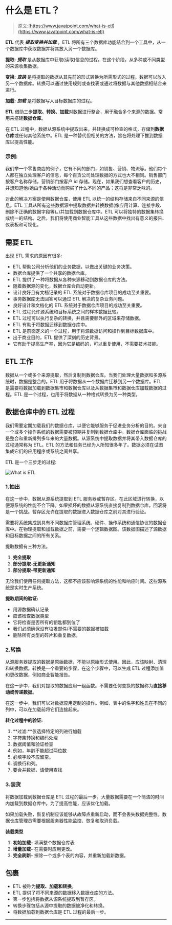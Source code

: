 # 什么是 ETL？

> 原文:[https://www.javatpoint.com/what-is-etl](https://www.javatpoint.com/what-is-etl)

**ETL** 代表 ***提取变换并加载*** 。ETL 将所有三个数据库功能结合到一个工具中，从一个数据库中获取数据并将其放入另一个数据库。

**提取:** ***提取*** 是从数据库中获取(读取)信息的过程。在这个阶段，从多种或不同类型的来源收集数据。

**变换:** ***变换*** 是将提取的数据从其先前的形式转换为所需形式的过程。数据可以放入另一个数据库。转换可以通过使用规则或查找表或通过将数据与其他数据相结合来进行。

**加载:** ***加载*** 是将数据写入目标数据库的过程。

**ETL** 借助三步**提取、转换、加载**对数据进行整合，用于融合多个来源的数据。常用来搭建**数据仓库**。

在 ETL 过程中，数据从源系统中提取出来，并转换成可检查的格式，存储到**数据仓库**或任何其他系统中。ETL 是一种替代但相关的方法，旨在将处理下推到数据库以提高性能。

### 示例:

我们举一个零售商店的例子，它有不同的部门，如销售、营销、物流等。他们每个人都在独立处理客户的信息，每个百货公司处理数据的方式也大不相同。销售部门按客户名称存储，营销部门按客户 id 存储。现在，如果我们想查看客户的历史，并想知道他/她由于各种活动而购买了什么不同的产品；这将是非常乏味的。

对此的解决方案是使用数据仓库，使用 ETL 以统一的结构存储来自不同来源的信息。ETL 工具从所有这些数据源中提取数据并转换数据(像应用计算、连接字段、删除不正确的数据字段等)。)并加载到数据仓库中。ETL 可以将独特的数据集转换成统一的结构。之后，我们将使用商业智能工具从这些数据中找出有意义的报告、仪表板和可视化。

## 需要 ETL

出现 ETL 需求的原因有很多:

*   ETL 帮助公司分析他们的业务数据，以做出关键的业务决策。
*   数据仓库提供了一个共享的数据仓库。
*   ETL 提供了一种将数据从各种来源移动到数据仓库的方法。
*   随着数据源的变化，数据仓库会自动更新。
*   设计良好且有文档记录的 ETL 系统对于数据仓库项目的成功至关重要。
*   事务数据库无法回答可以通过 ETL 解决的复杂业务问题。
*   良好设计和文档化的 ETL 系统对于数据仓库项目的成功至关重要。
*   ETL 过程允许源系统和目标系统之间的样本数据比较。
*   ETL 过程可以执行复杂的转换，并且需要额外的区域来存储数据。
*   ETL 有助于将数据迁移到数据仓库中。
*   ETL 是前面定义的一个过程，用于将源数据访问和操作到目标数据库中。
*   出于商业目的，ETL 提供了深刻的历史背景。
*   它有助于提高生产率，因为它是编码的，可以重复使用，不需要技术技能。

## ETL 工作

数据从一个或多个来源提取，然后复制到数据仓库。当我们处理大量数据和多源系统时，数据是整合的。ETL 用于将数据从一个数据库迁移到另一个数据库。ETL 是需要将数据加载到数据集市和数据仓库以及从数据集市和数据仓库加载数据的过程。ETL 是一个过程，也用于将数据从一种格式转换为另一种类型。

## 数据仓库中的 ETL 过程

我们需要定期加载我们的数据仓库，以便它能够服务于促进业务分析的目的。来自一个或多个操作系统的数据需要被预期并复制到数据仓库中。数据仓库面临的挑战是整合和重新排列多年来的大量数据。从源系统中提取数据并将其带入数据仓库的过程通常称为 ETL。ETL 的方法和任务已经为人所知很多年了。数据必须在试图集成它们的应用程序或系统之间共享。

ETL 是一个三步走的过程:

![What is ETL](../Images/6eee960092b21c43b914a703c7bc0fdf.png)

### 1.抽出

在这一步中，数据从源系统提取到 ETL 服务器或暂存区。在此区域进行转换，以便源系统的性能不会下降。如果损坏的数据从源系统直接复制到数据仓库，回滚将是一个挑战。暂存区允许在提取的数据进入数据仓库之前对其进行验证。

需要将系统集成到具有不同数据库管理系统、硬件、操作系统和通信协议的数据仓库中。在物理提取和加载数据之前，需要一个逻辑数据图。该数据图描述了源数据和目标数据之间的所有关系。

提取数据有三种方法。

1.  **完全提取**
2.  **部分提取-无更新通知**
3.  **部分提取-带更新通知**

无论我们使用任何提取方法，这都不应该影响源系统的性能和响应时间。这些源系统是实时生产系统。

**提取期间的验证:**

*   用源数据确认记录
*   应该检查数据类型
*   它将检查是否所有的钥匙都到位了
*   我们必须确保没有垃圾邮件/不需要的数据被加载
*   删除所有类型的碎片和重复数据。

### 2.转换

从源服务器提取的数据是原始数据，不能以原始形式使用。因此，应该映射、清理和转换数据。转换是一个重要的步骤，在这个步骤中，可以生成 ETL 过程添加值和更改数据，例如商业智能报告。

在这一步中，我们对提取的数据应用一组函数。不需要任何变换的数据称为**直接移动或传递数据**。

在这一步中，我们可以对数据应用定制的操作。例如，表中的名字和姓氏在不同的列中，可以在加载前将它们连接起来。

**转化过程中的验证:**

1.  **过滤:**仅选择特定的列进行加载
2.  字符集转换和编码处理
3.  数据阈值和验证检查
4.  例如，年龄不能超过两位数
5.  必填字段不应留空。
6.  调换行和列。
7.  要合并数据，请使用查找

### 3.装货

将数据加载到数据仓库是 ETL 过程的最后一步。大量数据需要在一个简洁的时间内加载到数据仓库中。为了提高性能，应该优化加载。

如果加载失败，恢复机制应该能够从故障点重新启动，而不会丢失数据完整性。数据仓库管理员需要根据服务器性能监控、恢复和取消负载。

**装载类型**

1.  **初始加载-** 填满整个数据仓库表
2.  **增量加载-** 在需要时应用更改。
3.  **完全刷新-** 擦除一个或多个表的内容，并重新加载新数据。

## 包裹

*   ETL 被称为**提取、加载和转换**。
*   ETL 提供了将不同来源的数据移入数据仓库的方法。
*   第一步包括将数据从源系统提取到暂存区。
*   转换步骤包括从源中提取的数据被净化和转换。
*   将数据加载到数据仓库是 ETL 过程的最后一步。

* * *